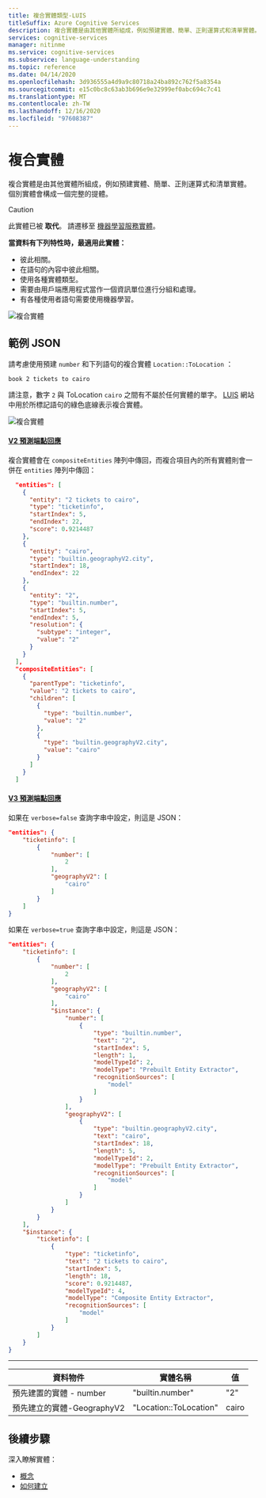 ```yaml
---
title: 複合實體類型-LUIS
titleSuffix: Azure Cognitive Services
description: 複合實體是由其他實體所組成，例如預建實體、簡單、正則運算式和清單實體。 個別實體會構成一個完整的提體。
services: cognitive-services
manager: nitinme
ms.service: cognitive-services
ms.subservice: language-understanding
ms.topic: reference
ms.date: 04/14/2020
ms.openlocfilehash: 3d936555a4d9a9c80718a24ba892c762f5a8354a
ms.sourcegitcommit: e15c0bc8c63ab3b696e9e32999ef0abc694c7c41
ms.translationtype: MT
ms.contentlocale: zh-TW
ms.lasthandoff: 12/16/2020
ms.locfileid: "97608387"
---
```

# <a name="composite-entity"></a>複合實體

複合實體是由其他實體所組成，例如預建實體、簡單、正則運算式和清單實體。 個別實體會構成一個完整的提體。

> [!CAUTION]
> 此實體已被 **取代**。 請遷移至 [機器學習服務實體](reference-entity-machine-learned-entity.md)。

**當資料有下列特性時，最適用此實體：**

* 彼此相關。
* 在語句的內容中彼此相關。
* 使用各種實體類型。
* 需要由用戶端應用程式當作一個資訊單位進行分組和處理。
* 有各種使用者語句需要使用機器學習。

![複合實體](./media/luis-concept-entities/composite-entity.png)

## <a name="example-json"></a>範例 JSON

請考慮使用預建 `number` 和下列語句的複合實體 `Location::ToLocation` ：

`book 2 tickets to cairo`

請注意，數字 `2` 與 ToLocation `cairo` 之間有不屬於任何實體的單字。 [LUIS](luis-reference-regions.md) 網站中用於所標記語句的綠色底線表示複合實體。

![複合實體](./media/luis-concept-data-extraction/composite-entity.png)

#### <a name="v2-prediction-endpoint-response"></a>[V2 預測端點回應](#tab/V2)

複合實體會在 `compositeEntities` 陣列中傳回，而複合項目內的所有實體則會一併在 `entities` 陣列中傳回：

```JSON
  "entities": [
    {
      "entity": "2 tickets to cairo",
      "type": "ticketinfo",
      "startIndex": 5,
      "endIndex": 22,
      "score": 0.9214487
    },
    {
      "entity": "cairo",
      "type": "builtin.geographyV2.city",
      "startIndex": 18,
      "endIndex": 22
    },
    {
      "entity": "2",
      "type": "builtin.number",
      "startIndex": 5,
      "endIndex": 5,
      "resolution": {
        "subtype": "integer",
        "value": "2"
      }
    }
  ],
  "compositeEntities": [
    {
      "parentType": "ticketinfo",
      "value": "2 tickets to cairo",
      "children": [
        {
          "type": "builtin.number",
          "value": "2"
        },
        {
          "type": "builtin.geographyV2.city",
          "value": "cairo"
        }
      ]
    }
  ]
```

#### <a name="v3-prediction-endpoint-response"></a>[V3 預測端點回應](#tab/V3)

如果在 `verbose=false` 查詢字串中設定，則這是 JSON：

```json
"entities": {
    "ticketinfo": [
        {
            "number": [
                2
            ],
            "geographyV2": [
                "cairo"
            ]
        }
    ]
}
```

如果在 `verbose=true` 查詢字串中設定，則這是 JSON：

```json
"entities": {
    "ticketinfo": [
        {
            "number": [
                2
            ],
            "geographyV2": [
                "cairo"
            ],
            "$instance": {
                "number": [
                    {
                        "type": "builtin.number",
                        "text": "2",
                        "startIndex": 5,
                        "length": 1,
                        "modelTypeId": 2,
                        "modelType": "Prebuilt Entity Extractor",
                        "recognitionSources": [
                            "model"
                        ]
                    }
                ],
                "geographyV2": [
                    {
                        "type": "builtin.geographyV2.city",
                        "text": "cairo",
                        "startIndex": 18,
                        "length": 5,
                        "modelTypeId": 2,
                        "modelType": "Prebuilt Entity Extractor",
                        "recognitionSources": [
                            "model"
                        ]
                    }
                ]
            }
        }
    ],
    "$instance": {
        "ticketinfo": [
            {
                "type": "ticketinfo",
                "text": "2 tickets to cairo",
                "startIndex": 5,
                "length": 18,
                "score": 0.9214487,
                "modelTypeId": 4,
                "modelType": "Composite Entity Extractor",
                "recognitionSources": [
                    "model"
                ]
            }
        ]
    }
}
```

* * *

|資料物件|實體名稱|值|
|--|--|--|
|預先建置的實體 - number|"builtin.number"|"2"|
|預先建立的實體-GeographyV2|"Location::ToLocation"|cairo|

## <a name="next-steps"></a>後續步驟

深入瞭解實體：

* [概念](luis-concept-entity-types.md)
* [如何建立](luis-how-to-add-entities.md)

